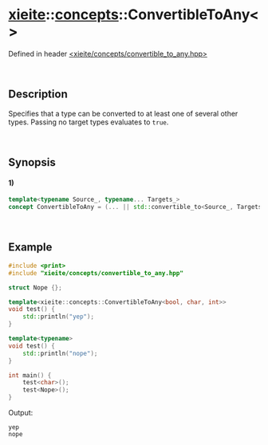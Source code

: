 # [xieite](../../xieite.md)\:\:[concepts](../../concepts.md)\:\:ConvertibleToAny\<\>
Defined in header [<xieite/concepts/convertible_to_any.hpp>](../../../include/xieite/concepts/convertible_to_any.hpp)

&nbsp;

## Description
Specifies that a type can be converted to at least one of several other types. Passing no target types evaluates to `true`.

&nbsp;

## Synopsis
#### 1)
```cpp
template<typename Source_, typename... Targets_>
concept ConvertibleToAny = (... || std::convertible_to<Source_, Targets_>);
```

&nbsp;

## Example
```cpp
#include <print>
#include "xieite/concepts/convertible_to_any.hpp"

struct Nope {};

template<xieite::concepts::ConvertibleToAny<bool, char, int>>
void test() {
    std::println("yep");
}

template<typename>
void test() {
    std::println("nope");
}

int main() {
    test<char>();
    test<Nope>();
}
```
Output:
```
yep
nope
```

